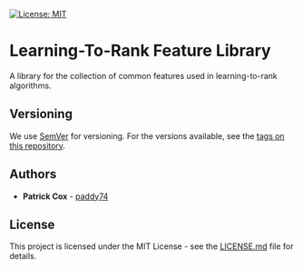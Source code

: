 [![License: MIT](https://img.shields.io/badge/License-MIT-yellow.svg)](https://opensource.org/licenses/MIT)

# Learning-To-Rank Feature Library

A library for the collection of common features used in learning-to-rank algorithms.

## Versioning

We use [SemVer](http://semver.org/) for versioning. For the versions available, see the [tags on this repository](tags).

## Authors

- **Patrick Cox** - [paddy74](https://github.com/paddy74)

## License

This project is licensed under the MIT License - see the [LICENSE.md](LICENSE.md) file for details.
